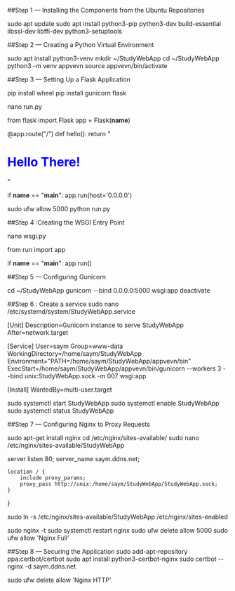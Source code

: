 

##Step 1 — Installing the Components from the Ubuntu Repositories

sudo apt update
sudo apt install python3-pip python3-dev build-essential libssl-dev libffi-dev python3-setuptools

##Step 2 — Creating a Python Virtual Environment

sudo apt install python3-venv
mkdir ~/StudyWebApp
cd ~/StudyWebApp
python3 -m venv appvevn
source appvevn/bin/activate

##Step 3 — Setting Up a Flask Application

pip install wheel
pip install gunicorn flask

nano run.py

from flask import Flask
app = Flask(__name__)

@app.route("/")
def hello():
    return "<h1 style='color:blue'>Hello There!</h1>"

if __name__ == "__main__":
    app.run(host='0.0.0.0')


sudo ufw allow 5000
python run.py

##Step 4 :Creating the WSGI Entry Point

nano wsgi.py

from run import app

if __name__ == "__main__":
    app.run()

##Step 5 — Configuring Gunicorn

cd ~/StudyWebApp
gunicorn --bind 0.0.0.0:5000 wsgi:app
deactivate

##Step 6 : Create a service
sudo nano /etc/systemd/system/StudyWebApp.service

[Unit]
Description=Gunicorn instance to serve StudyWebApp
After=network.target

[Service]
User=saym
Group=www-data
WorkingDirectory=/home/saym/StudyWebApp
Environment="PATH=/home/saym/StudyWebApp/appvevn/bin"
ExecStart=/home/saym/StudyWebApp/appvevn/bin/gunicorn --workers 3 --bind unix:StudyWebApp.sock -m 007 wsgi:app

[Install]
WantedBy=multi-user.target


sudo systemctl start StudyWebApp
sudo systemctl enable StudyWebApp
sudo systemctl status StudyWebApp


##Step 7 — Configuring Nginx to Proxy Requests

sudo apt-get install nginx
cd /etc/nginx/sites-available/
sudo nano /etc/nginx/sites-available/StudyWebApp

server 
    listen 80;
    server_name saym.ddns.net;

    location / {
        include proxy_params;
        proxy_pass http://unix:/home/saym/StudyWebApp/StudyWebApp.sock;
    }
}


sudo ln -s /etc/nginx/sites-available/StudyWebApp /etc/nginx/sites-enabled

sudo nginx -t
sudo systemctl restart nginx
sudo ufw delete allow 5000
sudo ufw allow 'Nginx Full'


##Step 8 — Securing the Application
sudo add-apt-repository ppa:certbot/certbot
sudo apt install python3-certbot-nginx
sudo certbot --nginx -d saym.ddns.net

sudo ufw delete allow 'Nginx HTTP'
